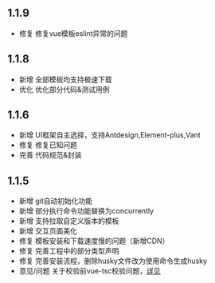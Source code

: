 ## 1.1.9
- 修复 修复vue模板eslint异常的问题
## 1.1.8
- 新增 全部模板均支持极速下载
- 优化 优化部分代码&测试用例
## 1.1.6
- 新增 UI框架自主选择，支持Antdesign,Element-plus,Vant
- 修复 修复已知问题
- 完善 代码规范&封装
## 1.1.5

- 新增 git自动初始化功能
- 新增 部分执行命令功能替换为concurrently
- 新增 支持拉取自定义版本的模板
- 新增 交互页面美化
- 修复 模板安装和下载速度慢的问题（新增CDN）
- 修复 完善工程中的部分类型声明
- 修复 完善安装流程，删除husky文件改为使用命令生成husky
- 意见/问题 关于校验前vue-tsc校验问题，[详见](https://github.com/seho-code-life/project_template/issues/1) 

